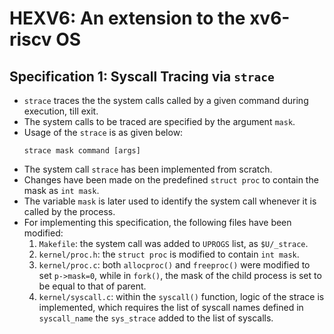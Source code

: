 # HEXV6: An extension to the xv6-riscv OS

## Specification 1: Syscall Tracing via `strace`
* `strace` traces the the system calls called by a given command during execution, till exit.
* The system calls to be traced are specified by the argument `mask`.
* Usage of the `strace` is as given below:
    ```
    strace mask command [args]
    ```
* The system call `strace` has been implemented from scratch.
* Changes have been made on the predefined `struct proc` to contain the mask as `int mask`.
* The variable `mask` is later used to identify the system call whenever it is called by the process.
* For implementing this specification, the following files have been modified:
    1. `Makefile`: the system call was added to `UPROGS` list, as `$U/_strace`.
    2. `kernel/proc.h`: the `struct proc` is modified to contain `int mask`.
    3. `kernel/proc.c`: both `allocproc()` and `freeproc()` were modified to set `p->mask=0`, while in `fork()`, the mask of the child process is set to be equal to that of parent.
    4. `kernel/syscall.c`: within the `syscall()` function, logic of the strace is implemented, which requires the list of syscall names defined in `syscall_name` the `sys_strace` added to the list of syscalls. 
